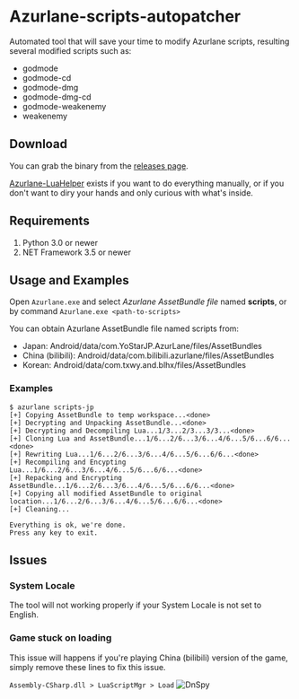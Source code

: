 # Azurlane-scripts-autopatcher
Automated tool that will save your time to modify Azurlane scripts, resulting several modified scripts such as:
- godmode
- godmode-cd
- godmode-dmg
- godmode-dmg-cd
- godmode-weakenemy
- weakenemy

## Download
You can grab the binary from the [releases page](https://github.com/k0np4ku/Azurlane-scripts-autopatcher/releases).

[Azurlane-LuaHelper](https://github.com/k0np4ku/Azurlane-LuaHelper) exists if you want to do everything manually, or if you don't want to diry your hands and only curious with what's inside.

## Requirements
1. Python 3.0 or newer
2. NET Framework 3.5 or newer

## Usage and Examples
Open `Azurlane.exe` and select *Azurlane AssetBundle file* named **scripts**, or by command `Azurlane.exe <path-to-scripts>`

You can obtain Azurlane AssetBundle file named scripts from:
- Japan: Android/data/com.YoStarJP.AzurLane/files/AssetBundles
- China (bilibili): Android/data/com.bilibili.azurlane/files/AssetBundles
- Korean: Android/data/com.txwy.and.blhx/files/AssetBundles

### Examples
```
$ azurlane scripts-jp
[+] Copying AssetBundle to temp workspace...<done>
[+] Decrypting and Unpacking AssetBundle...<done>
[+] Decrypting and Decompiling Lua...1/3...2/3...3/3...<done>
[+] Cloning Lua and AssetBundle...1/6...2/6...3/6...4/6...5/6...6/6...<done>
[+] Rewriting Lua...1/6...2/6...3/6...4/6...5/6...6/6...<done>
[+] Recompiling and Encypting Lua...1/6...2/6...3/6...4/6...5/6...6/6...<done>
[+] Repacking and Encrypting AssetBundle...1/6...2/6...3/6...4/6...5/6...6/6...<done>
[+] Copying all modified AssetBundle to original location...1/6...2/6...3/6...4/6...5/6...6/6...<done>
[+] Cleaning...

Everything is ok, we're done.
Press any key to exit.
```

## Issues
### System Locale
The tool will not working properly if your System Locale is not set to English.

### Game stuck on loading
This issue will happens if you're playing China (bilibili) version of the game, simply remove these lines to fix this issue.

`Assembly-CSharp.dll > LuaScriptMgr > Load`
![DnSpy](https://raw.githubusercontent.com/k0np4ku/Azurlane-scripts-autopatcher/master/DnSpy.png)
